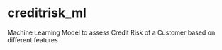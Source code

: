 # creditrisk_ml
Machine Learning Model to assess Credit Risk of a Customer based on different features
